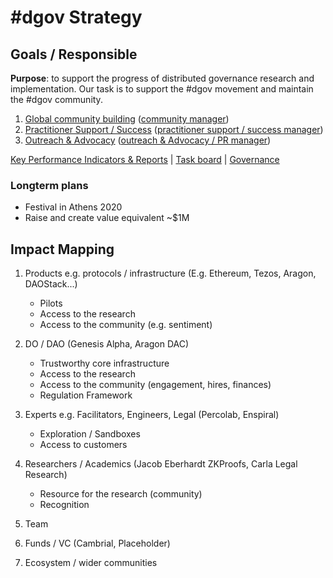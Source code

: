 # \#dgov Strategy

## Goals / Responsible

**Purpose**: to support the progress of distributed governance research and implementation. Our task is to support the \#dgov movement and maintain the \#dgov community.

1. [Global community building](community-building.md) \([community manager](../roles/community-manager/)\)
2. [Practitioner Support / Success](practitioner-support-success.md) \([practitioner support / success manager](../roles/practitioner-support-success/)\)
3. [Outreach & Advocacy](advocacy-and-education.md) \([outreach & Advocacy / PR manager](../roles/pr-manager.md)\)

[Key Performance Indicators & Reports](https://docs.google.com/spreadsheets/d/1B0XGN2uMeStBHcOcr0VySbSzYz_V67zmKCjJ-NBwvNU/edit#gid=590065571)  \|  [Task board](https://trello.com/b/CIKoPoBt/q1-2019)  \|  [Governance](../roles/) 

### Longterm plans

* Festival in Athens 2020
* Raise and create value equivalent ~$1M

## Impact Mapping

1. Products e.g. protocols / infrastructure \(E.g. Ethereum, Tezos, Aragon, DAOStack...\)

   * Pilots
   * Access to the research
   * Access to the community \(e.g. sentiment\)

2. DO / DAO \(Genesis Alpha, Aragon DAC\)

   * Trustworthy core infrastructure
   * Access to the research
   * Access to the community \(engagement, hires, finances\)
   * Regulation Framework

3. Experts e.g. Facilitators, Engineers, Legal \(Percolab, Enspiral\)

   * Exploration / Sandboxes
   * Access to customers

4. Researchers / Academics \(Jacob Eberhardt ZKProofs, Carla Legal Research\)

   * Resource for the research \(community\)
   * Recognition

5. Team
6. Funds / VC \(Cambrial, Placeholder\)
7. Ecosystem / wider communities

